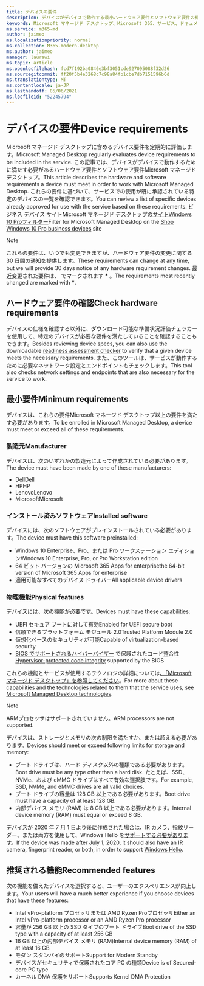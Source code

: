 ```yaml
---
title: デバイスの要件
description: デバイスがデバイスで動作する最小ハードウェア要件とソフトウェア要件の概要Microsoft マネージド デスクトップ
keywords: Microsoft マネージド デスクトップ、Microsoft 365、サービス、ドキュメント
ms.service: m365-md
author: jaimeo
ms.localizationpriority: normal
ms.collection: M365-modern-desktop
ms.author: jaimeo
manager: laurawi
ms.topic: article
ms.openlocfilehash: fcd7f192ba0846e3bf3051cde927095088f32d26
ms.sourcegitcommit: ff20f5b4e3268c7c98a84fb1cbe7db7151596b6d
ms.translationtype: MT
ms.contentlocale: ja-JP
ms.lasthandoff: 05/06/2021
ms.locfileid: "52245794"
---
```

# <a name="device-requirements"></a><span data-ttu-id="e3854-104">デバイスの要件</span><span class="sxs-lookup"><span data-stu-id="e3854-104">Device requirements</span></span>

<span data-ttu-id="e3854-105">Microsoft マネージド デスクトップに含めるデバイス要件を定期的に評価します。</span><span class="sxs-lookup"><span data-stu-id="e3854-105">Microsoft Managed Desktop regularly evaluates device requirements to be included in the service.</span></span> <span data-ttu-id="e3854-106">この記事では、デバイスがデバイスで動作するために満たす必要があるハードウェア要件とソフトウェア要件Microsoft マネージド デスクトップ。</span><span class="sxs-lookup"><span data-stu-id="e3854-106">This article describes the hardware and software requirements a device must meet in order to work with Microsoft Managed Desktop.</span></span> <span data-ttu-id="e3854-107">これらの要件に基づいて、サービスでの使用が既に承認されている特定のデバイスの一覧を確認できます。</span><span class="sxs-lookup"><span data-stu-id="e3854-107">You can review a list of specific devices already approved for use with the service based on these requirements.</span></span> <span data-ttu-id="e3854-108">ビジネス デバイス サイトMicrosoft マネージド デスクトップ[のサイトWindows 10 Proフィルター](https://www.microsoft.com/windowsforbusiness/view-all-devices)</span><span class="sxs-lookup"><span data-stu-id="e3854-108">Filter for Microsoft Managed Desktop on the [Shop Windows 10 Pro business devices](https://www.microsoft.com/windowsforbusiness/view-all-devices) site</span></span>

> [!NOTE]
> <span data-ttu-id="e3854-109">これらの要件は、いつでも変更できますが、ハードウェア要件の変更に関する 30 日間の通知を提供します。</span><span class="sxs-lookup"><span data-stu-id="e3854-109">These requirements can change at any time, but we will provide 30 days notice of any hardware requirement changes.</span></span> <span data-ttu-id="e3854-110">最近変更された要件は、 でマークされます **\*** 。</span><span class="sxs-lookup"><span data-stu-id="e3854-110">The requirements most recently changed are marked with **\***.</span></span> 

## <a name="check-hardware-requirements"></a><span data-ttu-id="e3854-111">ハードウェア要件の確認</span><span class="sxs-lookup"><span data-stu-id="e3854-111">Check hardware requirements</span></span>

<span data-ttu-id="e3854-112">デバイスの仕様を確認する以外に、ダウンロード可能な準備状況評価[](../get-ready/readiness-assessment-downloadable.md)チェッカーを使用して、特定のデバイスが必要な要件を満たしていることを確認することもできます。</span><span class="sxs-lookup"><span data-stu-id="e3854-112">Besides reviewing device specs, you can also use the downloadable [readiness assessment checker](../get-ready/readiness-assessment-downloadable.md) to verify that a given device meets the necessary requirements.</span></span> <span data-ttu-id="e3854-113">また、このツールは、サービスが動作するために必要なネットワーク設定とエンドポイントもチェックします。</span><span class="sxs-lookup"><span data-stu-id="e3854-113">This tool also checks network settings and endpoints that are also necessary for the service to work.</span></span>

## <a name="minimum-requirements"></a><span data-ttu-id="e3854-114">最小要件</span><span class="sxs-lookup"><span data-stu-id="e3854-114">Minimum requirements</span></span>

<span data-ttu-id="e3854-115">デバイスは、これらの要件Microsoft マネージド デスクトップ以上の要件を満たす必要があります。</span><span class="sxs-lookup"><span data-stu-id="e3854-115">To be enrolled in Microsoft Managed Desktop, a device must meet or exceed all of these requirements.</span></span>

### <a name="manufacturer"></a><span data-ttu-id="e3854-116">製造元</span><span class="sxs-lookup"><span data-stu-id="e3854-116">Manufacturer</span></span>

<span data-ttu-id="e3854-117">デバイスは、次のいずれかの製造元によって作成されている必要があります。</span><span class="sxs-lookup"><span data-stu-id="e3854-117">The device must have been made by one of these manufacturers:</span></span>

- <span data-ttu-id="e3854-118">Dell</span><span class="sxs-lookup"><span data-stu-id="e3854-118">Dell</span></span>
- <span data-ttu-id="e3854-119">HP</span><span class="sxs-lookup"><span data-stu-id="e3854-119">HP</span></span>
- <span data-ttu-id="e3854-120">Lenovo</span><span class="sxs-lookup"><span data-stu-id="e3854-120">Lenovo</span></span>
- <span data-ttu-id="e3854-121">Microsoft</span><span class="sxs-lookup"><span data-stu-id="e3854-121">Microsoft</span></span>


### <a name="installed-software"></a><span data-ttu-id="e3854-122">インストール済みソフトウェア</span><span class="sxs-lookup"><span data-stu-id="e3854-122">Installed software</span></span>

<span data-ttu-id="e3854-123">デバイスには、次のソフトウェアがプレインストールされている必要があります。</span><span class="sxs-lookup"><span data-stu-id="e3854-123">The device must have this software preinstalled:</span></span>

- <span data-ttu-id="e3854-124">Windows 10 Enterprise、Pro、または Pro ワークステーション エディション</span><span class="sxs-lookup"><span data-stu-id="e3854-124">Windows 10 Enterprise, Pro, or Pro Workstation edition</span></span>
- <span data-ttu-id="e3854-125">64 ビット バージョンの Microsoft 365 Apps for enterprise</span><span class="sxs-lookup"><span data-stu-id="e3854-125">the 64-bit version of Microsoft 365 Apps for enterprise</span></span> 
- <span data-ttu-id="e3854-126">適用可能なすべてのデバイス ドライバー</span><span class="sxs-lookup"><span data-stu-id="e3854-126">All applicable device drivers</span></span>


### <a name="physical-features"></a><span data-ttu-id="e3854-127">物理機能</span><span class="sxs-lookup"><span data-stu-id="e3854-127">Physical features</span></span>

<span data-ttu-id="e3854-128">デバイスには、次の機能が必要です。</span><span class="sxs-lookup"><span data-stu-id="e3854-128">Devices must have these capabilities:</span></span>

- <span data-ttu-id="e3854-129">UEFI セキュア ブートに対して有効</span><span class="sxs-lookup"><span data-stu-id="e3854-129">Enabled for UEFI secure boot</span></span> 
- <span data-ttu-id="e3854-130">信頼できるプラットフォーム モジュール 2.0</span><span class="sxs-lookup"><span data-stu-id="e3854-130">Trusted Platform Module 2.0</span></span> 
- <span data-ttu-id="e3854-131">仮想化ベースのセキュリティが可能</span><span class="sxs-lookup"><span data-stu-id="e3854-131">Capable of virtualization-based security</span></span> 
- <span data-ttu-id="e3854-132">[BIOS でサポートされるハイパーバイザー](/windows-hardware/drivers/bringup/device-guard-and-credential-guard) で保護されたコード整合性</span><span class="sxs-lookup"><span data-stu-id="e3854-132">[Hypervisor-protected code integrity](/windows-hardware/drivers/bringup/device-guard-and-credential-guard) supported by the BIOS</span></span>

<span data-ttu-id="e3854-133">これらの機能とサービスが使用するテクノロジの詳細については[、「Microsoft マネージド デスクトップ」を参照してください](../intro/technologies.md)。</span><span class="sxs-lookup"><span data-stu-id="e3854-133">For more about these capabilities and the technologies related to them that the service uses, see [Microsoft Managed Desktop technologies](../intro/technologies.md).</span></span>

> [!NOTE]
> <span data-ttu-id="e3854-134">ARMプロセッサはサポートされていません。</span><span class="sxs-lookup"><span data-stu-id="e3854-134">ARM processors are not supported.</span></span>

<span data-ttu-id="e3854-135">デバイスは、ストレージとメモリの次の制限を満たすか、または超える必要があります。</span><span class="sxs-lookup"><span data-stu-id="e3854-135">Devices should meet or exceed following limits for storage and memory:</span></span>

- <span data-ttu-id="e3854-136">ブート ドライブは、ハード ディスク以外の種類である必要があります。</span><span class="sxs-lookup"><span data-stu-id="e3854-136">Boot drive must be any type other than a hard disk.</span></span> <span data-ttu-id="e3854-137">たとえば、SSD、NVMe、および eMMC ドライブはすべて有効な選択肢です。</span><span class="sxs-lookup"><span data-stu-id="e3854-137">For example, SSD, NVMe, and eMMC drives are all valid choices.</span></span>
- <span data-ttu-id="e3854-138">ブート ドライブの容量は 128 GB 以上である必要があります。</span><span class="sxs-lookup"><span data-stu-id="e3854-138">Boot drive must have a capacity of at least 128 GB.</span></span>
- <span data-ttu-id="e3854-139">内部デバイス メモリ (RAM) は 8 GB 以上である必要があります。</span><span class="sxs-lookup"><span data-stu-id="e3854-139">Internal device memory (RAM) must equal or exceed 8 GB.</span></span>

<span data-ttu-id="e3854-140">デバイスが 2020 年 7 月 1 日より後に作成された場合は、IR カメラ、指紋リーダー、または両方を使用して、Windows Hello を[サポートする必要があります](/windows-hardware/design/device-experiences/windows-hello-enhanced-sign-in-security)。</span><span class="sxs-lookup"><span data-stu-id="e3854-140">If the device was made after July 1, 2020, it should also have an IR camera, fingerprint reader, or both, in order to support [Windows Hello](/windows-hardware/design/device-experiences/windows-hello-enhanced-sign-in-security).</span></span>

## <a name="recommended-features"></a><span data-ttu-id="e3854-141">推奨される機能</span><span class="sxs-lookup"><span data-stu-id="e3854-141">Recommended features</span></span>

<span data-ttu-id="e3854-142">次の機能を備えたデバイスを選択すると、ユーザーのエクスペリエンスが向上します。</span><span class="sxs-lookup"><span data-stu-id="e3854-142">Your users will have a much better experience if you choose devices that have these features:</span></span>

- <span data-ttu-id="e3854-143">Intel vPro-platform プロセッサまたは AMD Ryzen Proプロセッサ</span><span class="sxs-lookup"><span data-stu-id="e3854-143">Either an Intel vPro-platform processor or an AMD Ryzen Pro processor</span></span>
- <span data-ttu-id="e3854-144">容量が 256 GB 以上の SSD タイプのブート ドライブ</span><span class="sxs-lookup"><span data-stu-id="e3854-144">Boot drive of the SSD type with a capacity of at least 256 GB</span></span>
- <span data-ttu-id="e3854-145">16 GB 以上の内部デバイス メモリ (RAM)</span><span class="sxs-lookup"><span data-stu-id="e3854-145">Internal device memory (RAM) of at least 16 GB</span></span>
- <span data-ttu-id="e3854-146">モダン スタンバイのサポート</span><span class="sxs-lookup"><span data-stu-id="e3854-146">Support for Modern Standby</span></span>
- <span data-ttu-id="e3854-147">デバイスがセキュリティで保護されたコア PC の種類</span><span class="sxs-lookup"><span data-stu-id="e3854-147">Device is of Secured-core PC type</span></span>
- <span data-ttu-id="e3854-148">カーネル DMA 保護をサポート</span><span class="sxs-lookup"><span data-stu-id="e3854-148">Supports Kernel DMA Protection</span></span>
